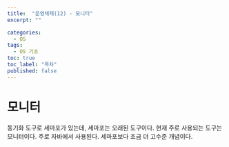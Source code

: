 ```yaml
---
title:  "운영체제(12) - 모니터"
excerpt: ""

categories:
  - OS
tags:
  - OS 기초
toc: true
toc_label: "목차"
published: false
---
```


# 모니터 

동기화 도구로 세마포가 있는데, 세마포는 오래된 도구이다. 현재 주로 사용되는 도구는 모니터이다. 주로 자바에서 사용된다. 세마포보다 조금 더 고수준 개념이다. 
